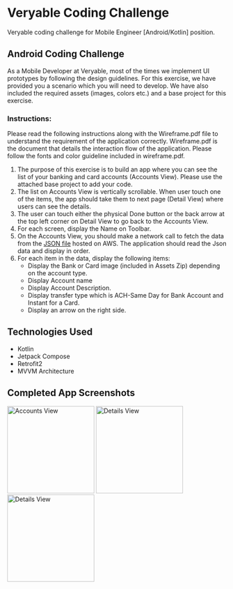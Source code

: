 # Veryable Coding Challenge #
Veryable coding challenge for Mobile Engineer [Android/Kotlin] position.
## Android Coding Challenge ##
As a Mobile Developer at Veryable, most of the times we implement UI prototypes by following the design
guidelines. For this exercise, we have provided you a scenario which you will need to develop. We have
also included the required assets (images, colors etc.) and a base project for this exercise.
### Instructions: ###
Please read the following instructions along with the Wireframe.pdf file to understand the requirement
of the application correctly. Wireframe.pdf is the document that details the interaction flow of the
application. Please follow the fonts and color guideline included in wireframe.pdf.

1. The purpose of this exercise is to build an app where you can see the list of your banking and card
accounts (Accounts View). Please use the attached base project to add your code.
2. The list on Accounts View is vertically scrollable. When user touch one of the items, the app should
take them to next page (Detail View) where users can see the details.
3. The user can touch either the physical Done button or the back arrow at the top left corner on
Detail View to go back to the Accounts View.
4. For each screen, display the Name on Toolbar.
5. On the Accounts View, you should make a network call to fetch the data from the [JSON file](https://veryable-public-assets.s3.us-east-2.amazonaws.com/veryable.json "JSON file") hosted on AWS. The application should read the Json data and display in order.
6. For each item in the data, display the following items:
      * Display the Bank or Card image (included in Assets Zip) depending on the account type.
      * Display Account name
      * Display Account Description.
      * Display transfer type which is ACH-Same Day for Bank Account and Instant for a Card.
      * Display an arrow on the right side.
      
## Technologies Used ##
* Kotlin
* Jetpack Compose
* Retrofit2
* MVVM Architecture

## Completed App Screenshots ##
<img src="https://user-images.githubusercontent.com/55886048/196859778-d42cf9d9-d916-4b3c-9c4e-3b73e2be810b.png" alt="Accounts View" style="width:200px;"/>
<img src="https://user-images.githubusercontent.com/55886048/196860179-6e200d7f-a8d9-4080-b4f2-50718cf4e8ae.png" alt="Details View" style="width:200px;"/>
<img src="https://user-images.githubusercontent.com/55886048/196860235-47b8876e-24b0-40e9-8b36-176c6b7eff0e.png" alt="Details View" style="width:200px;"/>
